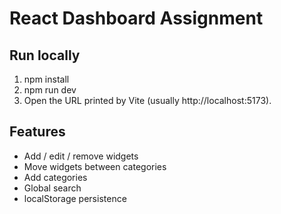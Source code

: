 # React Dashboard Assignment

## Run locally
1. npm install  
2. npm run dev  
3. Open the URL printed by Vite (usually http://localhost:5173).

## Features
- Add / edit / remove widgets  
- Move widgets between categories  
- Add categories  
- Global search  
- localStorage persistence  

 
 
